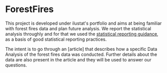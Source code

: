 # ForestFires

This project is developed under ilustat's portfolio and aims at being familiar with forest fires data and plan future analysis. We report the statistical analysis throughly and for that we used the [statistical reporting guidance]("www.efsa.europa.eu/efsajournal"), as a basis of good statistical reporting practices. 

The intent is to go through an [article] that describes how a specific Data Analysis of the forest fires data was conducted. Further details about the data are also present in the article and they will be used to answer our questions.